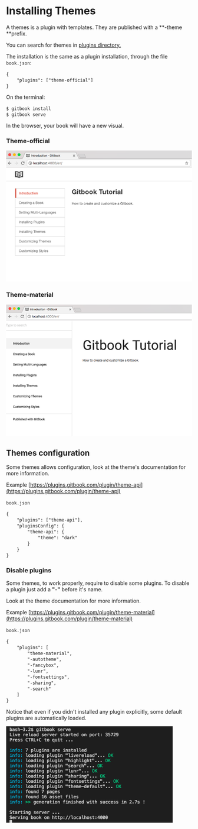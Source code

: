 # Installing Themes

A themes is a plugin with templates. They are published with a **-theme **prefix. 

You can search for themes in [plugins directory.](https://plugins.gitbook.com/browse?q=theme)

The installation is the same as a plugin installation, through the file `book.json`:

```
{
    "plugins": ["theme-official"]
}
```

On the terminal:

```
$ gitbook install
$ gitbook serve
```

In the browser, your book will have a new visual.

### Theme-official

![](./assets/theme-official.png)

### Theme-material

![](./assets/theme-material.png)

## Themes configuration

Some themes allows configuration, look at the theme's documentation for more information.

Example [https://plugins.gitbook.com/plugin/theme-api](https://plugins.gitbook.com/plugin/theme-api)

`book.json`

```
{
    "plugins": ["theme-api"],
    "pluginsConfig": {
        "theme-api": {
            "theme": "dark"
        }
    }
}
```

### Disable plugins

Some themes, to work properly, require to disable some plugins. To disable a plugin just add a **"-"** before it's name. 

Look at the theme documentation for more information.

Example [https://plugins.gitbook.com/plugin/theme-material](https://plugins.gitbook.com/plugin/theme-material)

`book.json`

```
{
    "plugins": [
        "theme-material",
        "-autotheme",
        "-fancybox",
        "-lunr",
        "-fontsettings",
        "-sharing",
        "-search"
    ]
}
```

Notice that even if you didn't installed any plugin explicitly, some default plugins are automatically loaded.

![](/assets/plugins-default.png)

